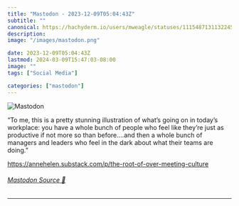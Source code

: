 ```yaml
---
title: "Mastodon - 2023-12-09T05:04:43Z"
subtitle: ""
canonical: https://hachyderm.io/users/mweagle/statuses/111548713113224567
description:
image: "/images/mastodon.png"

date: 2023-12-09T05:04:43Z
lastmod: 2024-03-09T15:47:03-08:00
image: ""
tags: ["Social Media"]

categories: ["mastodon"]
---
```

![Mastodon](/images/mastodon.png)

<p>“To me, this is a pretty stunning illustration of what’s going on in today’s workplace: you have a whole bunch of people who feel like they’re just as productive if not more so than before….and then a whole bunch of managers and leaders who feel in the dark about what their teams are doing.”</p><p><a href="https://annehelen.substack.com/p/the-root-of-over-meeting-culture" target="_blank" rel="nofollow noopener noreferrer" translate="no"><span class="invisible">https://</span><span class="ellipsis">annehelen.substack.com/p/the-r</span><span class="invisible">oot-of-over-meeting-culture</span></a></p>


###### [Mastodon Source 🐘](https://hachyderm.io/@mweagle/111548713113224567)

___
